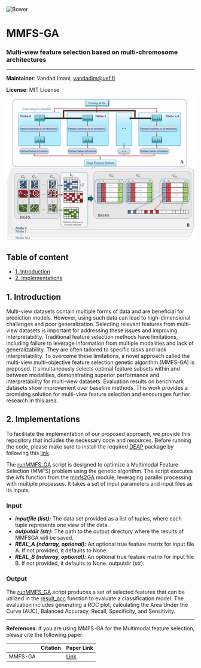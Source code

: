 ![Bower](https://img.shields.io/bower/l/Mi)
# MMFS-GA

### Multi-view feature selection based on multi-chromosome architectures

--------
**Maintainer**: Vandad Imani, vandadim@uef.fi

**License**: MIT License 


<img src="fig.jpg" width="700">


## Table of content
- [1. Introduction](#id-section1)
- [2. Implementations](#id-section2) 

<div id='id-section1'/>

## 1. Introduction

Multi-view datasets contain multiple forms of data and are beneficial for prediction models. However, using such data can lead to high-dimensional challenges and poor generalization. Selecting relevant features from multi-view datasets is important for addressing these issues and improving interpretability. Traditional feature selection methods have limitations, including failure to leverage information from multiple modalities and lack of generalizability. They are often tailored to specific tasks and lack interpretability. To overcome these limitations, a novel approach called the multi-view multi-objective feature selection genetic algorithm (MMFS-GA) is proposed. It simultaneously selects optimal feature subsets within and between modalities, demonstrating superior performance and interpretability for multi-view datasets. Evaluation results on benchmark datasets show improvement over baseline methods. This work provides a promising solution for multi-view feature selection and encourages further research in this area.

<div id='id-section2'/>

## 2. Implementations

To facilitate the implementation of our proposed approach, we provide this repository that includes the necessary code and resources. Before running the code, please make sure to install the required [DEAP](https://github.com/DEAP/deap) package by following this [link](https://pypi.org/project/deap/).

The [runMMFS_GA](https://github.com/vandadim/MMFS-GA/blob/main/mmfs-GA/runMMFS_GA.py) script is designed to optimize a Multimodal Feature Selection (MMFS) problem using the genetic algorithm. The script executes the ivfs function from the [mmfs2GA](https://github.com/vandadim/MMFS-GA/blob/main/mmfs-GA/mmfs2GA.py) module, leveraging parallel processing with multiple processes. It takes a set of input parameters and input files as its inputs.

### Input

- ***inputfile (list):*** The data set provided as a list of tuples, where each tuple represents one view of the data.
- ***outputdir (str):*** The path to the output directory where the results of MMFSGA will be saved.
- ***REAL_A (ndarray, optional):*** An optional true feature matrix for input file A. If not provided, it defaults to None.
- ***REAL_B (ndarray, optional):*** An optional true feature matrix for input file B. If not provided, it defaults to None.
outputdir (str): 
 
### Output

The [runMMFS_GA](https://github.com/vandadim/MMFS-GA/blob/main/mmfs-GA/runMMFS_GA.py) script produces a set of selected features that can be utilized in the [result_acc](https://github.com/vandadim/MMFS-GA/blob/main/mmfs-GA/results_acc.py) function to evaluate a classification model. The evaluation includes generating a ROC plot, calculating the Area Under the Curve (AUC), Balanced Accuracy, Recall, Specificity, and Sensitivity.

--------
**References**: If you are using MMFS-GA for the Multimodal feature selection, please cite the following paper:


|       | Citation     | Paper Link
| -------------  | -------------  | -------------  |
| MMFS-GA    |  |[Link](https://github.com/vandadim)| 
